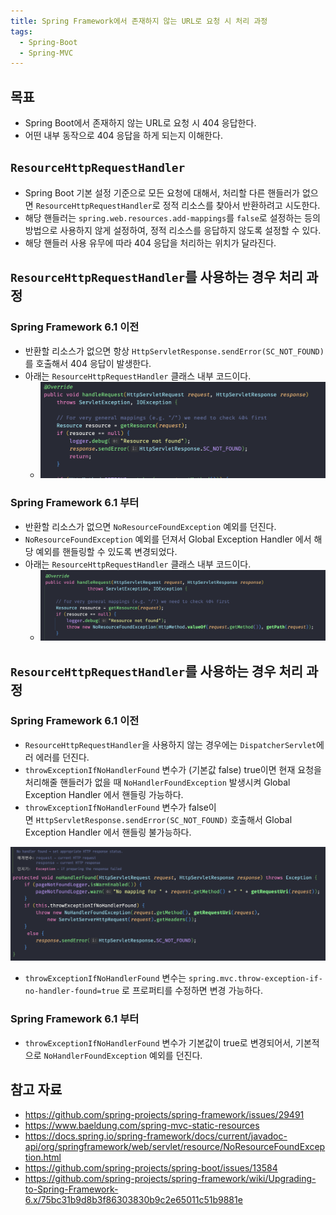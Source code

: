 ```yaml
---
title: Spring Framework에서 존재하지 않는 URL로 요청 시 처리 과정
tags:
  - Spring-Boot
  - Spring-MVC
---
```

## 목표

- Spring Boot에서 존재하지 않는 URL로 요청 시 404 응답한다.
- 어떤 내부 동작으로 404 응답을 하게 되는지 이해한다.

##  `ResourceHttpRequestHandler`

- Spring Boot 기본 설정 기준으로 모든 요청에 대해서, 처리할 다른 핸들러가 없으면 `ResourceHttpRequestHandler`로 정적 리소스를 찾아서 반환하려고 시도한다.
- 해당 핸들러는 `spring.web.resources.add-mappings`를 `false`로 설정하는 등의 방법으로 사용하지 않게 설정하여, 정적 리소스를 응답하지 않도록 설정할 수 있다.
- 해당 핸들러 사용 유무에 따라 404 응답을 처리하는 위치가 달라진다.

## `ResourceHttpRequestHandler`를 사용하는 경우 처리 과정

### Spring Framework 6.1 이전

- 반환할 리소스가 없으면 항상 `HttpServletResponse.sendError(SC_NOT_FOUND)`를 호출해서 404 응답이 발생한다.
- 아래는 `ResourceHttpRequestHandler` 클래스 내부 코드이다.
	- ![](assets/Pasted%20image%2020241014201333.png)

### Spring Framework 6.1 부터

- 반환할 리소스가 없으면 `NoResourceFoundException` 예외를 던진다.
- `NoResourceFoundException` 예외를 던져서 Global Exception Handler 에서 해당 예외를 핸들링할 수 있도록 변경되었다.
- 아래는 `ResourceHttpRequestHandler` 클래스 내부 코드이다.
	- ![](assets/Pasted%20image%2020241014201512.png)

## `ResourceHttpRequestHandler`를 사용하는 경우 처리 과정

### Spring Framework 6.1 이전

- `ResourceHttpRequestHandler`을 사용하지 않는 경우에는 `DispatcherServlet`에러 에러를 던진다.
- `throwExceptionIfNoHandlerFound` 변수가 (기본값 false) true이면 현재 요청을 처리해줄 핸들러가 없을 때 `NoHandlerFoundException` 발생시켜 Global Exception Handler 에서 핸들링 가능하다. 
- `throwExceptionIfNoHandlerFound` 변수가 false이면 `HttpServletResponse.sendError(SC_NOT_FOUND)` 호출해서 Global Exception Handler 에서 핸들링 불가능하다. 

![](assets/Pasted%20image%2020241014202609.png)

- `throwExceptionIfNoHandlerFound` 변수는 `spring.mvc.throw-exception-if-no-handler-found=true` 로 프로퍼티를 수정하면 변경 가능하다.

### Spring Framework 6.1 부터

- `throwExceptionIfNoHandlerFound` 변수가 기본값이 true로 변경되어서, 기본적으로 `NoHandlerFoundException` 예외를 던진다.

## 참고 자료

- https://github.com/spring-projects/spring-framework/issues/29491
- https://www.baeldung.com/spring-mvc-static-resources
- https://docs.spring.io/spring-framework/docs/current/javadoc-api/org/springframework/web/servlet/resource/NoResourceFoundException.html
- https://github.com/spring-projects/spring-boot/issues/13584
- https://github.com/spring-projects/spring-framework/wiki/Upgrading-to-Spring-Framework-6.x/75bc31b9d8b3f86303830b9c2e65011c51b9881e

